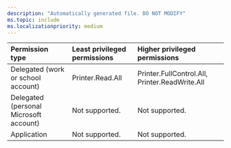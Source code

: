 ```yaml
---
description: "Automatically generated file. DO NOT MODIFY"
ms.topic: include
ms.localizationpriority: medium
---
```


|Permission type|Least privileged permissions|Higher privileged permissions|
|:---|:---|:---|
|Delegated (work or school account)|Printer.Read.All|Printer.FullControl.All, Printer.ReadWrite.All|
|Delegated (personal Microsoft account)|Not supported.|Not supported.|
|Application|Not supported.|Not supported.|

